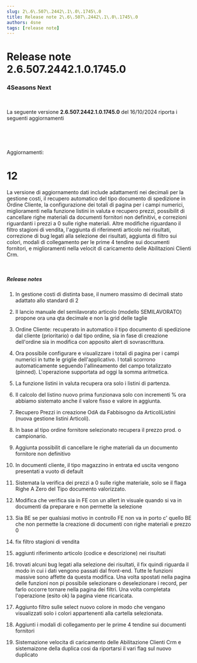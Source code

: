```yaml
---
slug: 2\.6\.507\.2442\.1\.0\.1745\.0
title: Release note 2\.6\.507\.2442\.1\.0\.1745\.0
authors: 4sne
tags: [release note]
---
```

# Release note 2\.6\.507\.2442\.1\.0\.1745\.0

### 4Seasons Next

&nbsp;

La seguente versione **2\.6\.507\.2442\.1\.0\.1745\.0** del 16\/10\/2024 riporta i seguenti aggiornamenti

&nbsp;

&nbsp;

Aggiornamenti\:

# 12

La versione di aggiornamento dati include adattamenti nei decimali per la gestione costi\, il recupero automatico del tipo documento di spedizione in Ordine Cliente\, la configurazione dei totali di pagina per i campi numerici\, miglioramenti nella funzione listini in valuta e recupero prezzi\, possibilit di cancellare righe materiali da documenti fornitori non definitivi\, e correzioni riguardanti i prezzi a 0 sulle righe materiali\. Altre modifiche riguardano il filtro stagioni di vendita\, l\'aggiunta di riferimenti articolo nei risultati\, correzione di bug legati alla selezione dei risultati\, aggiunta di filtro sui colori\, modali di collegamento per le prime 4 tendine sui documenti fornitori\, e miglioramenti nella velocit di caricamento delle Abilitazioni Clienti Crm\.

&nbsp;

##### Release notes

1. In gestione costi di distinta base\, il numero massimo di decimali  stato adattato allo standard di 2

2. Il lancio manuale del semilavorato articolo \(modello SEMILAVORATO\) propone ora una qta decimale e non la grid delle taglie

3. Ordine Cliente\: recuperato in automatico il tipo documento di spedizione dal cliente \(prioritario\) o dal tipo ordine\, sia in fase di creazione dell\'ordine sia in modifica con apposito alert di sovrascrittura\.

4. Ora  possibile configurare e visualizzare i totali di pagina per i campi numerici in tutte le griglie dell\'applicativo\. I totali scorrono automaticamente seguendo l\'allineamento del campo totalizzato \(pinned\)\. L\'operazione supportata ad oggi  la somma aritmetica\.

5. La funzione listini in valuta recupera ora solo i listini di partenza\.

6. Il calcolo del listino nuovo prima funzionava solo con incrementi \% ora abbiamo sistemato anche il valore fisso e valore in aggiunta\.

7. Recupero Prezzi in creazione OdA da Fabbisogno da ArticoliListini \(nuova gestione listini Articoli\)\.

8. In base al tipo ordine fornitore selezionato recupera il prezzo prod\. o campionario\.

9. Aggiunta possibilit di cancellare le righe materiali da un documento fornitore non definitivo

10. In documenti cliente\, il tipo magazzino in entrata ed uscita vengono presentati a vuoto di default

11. Sistemata la verifica dei prezzi a 0 sulle righe materiale\, solo se  il flaga Righe A Zero del Tipo documento  valorizzato\.

12. Modifica che verifica sia in FE con un allert  in visuale quando si va in documenti da preparare e non permette la selezione

13. Sia BE se per qualsiasi motivo in controllo FE non va in porto c\' quello BE che non permette la creazione di documenti con righe materiali e prezzo 0

14. fix filtro stagioni di vendita

15. aggiunti riferimento articolo \(codice e descrizione\) nei risultati

16. trovati alcuni bug legati alla selezione dei risultati\, il fix quindi riguarda il modo in cui i dati vengono passati dal front\-end\. Tutte le funzioni massive sono affette da questa modifica\. Una volta spostati nella pagina delle funzioni non  pi possibile selezionare o deselezionare i record\, per farlo occorre tornare nella pagina dei filtri\. Una volta completata l\'operazione \(esito ok\) la pagina viene ricaricata\.

17. Aggiunto filtro sulle select nuovo colore in modo che vengano visualizzati solo i colori appartenenti alla cartella selezionata\.

18. Aggiunti i modali di collegamento per le prime 4 tendine sui documenti fornitori

19. Sistemazione velocita di caricamento delle Abilitazione Clienti Crm e sistemaizone della duplica cosi da riportarsi il vari flag sul nuovo duplicato
